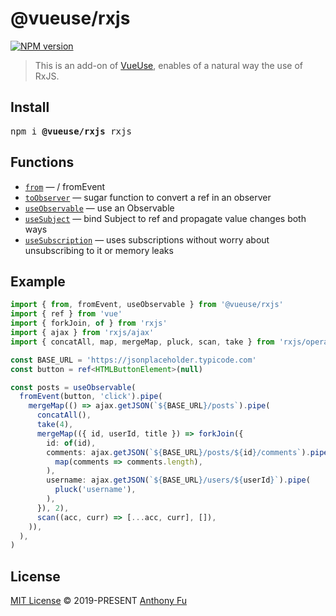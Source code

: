 # @vueuse/rxjs

[![NPM version](https://img.shields.io/npm/v/@vueuse/rxjs?color=a1b858)](https://www.npmjs.com/package/@vueuse/rxjs)

> This is an add-on of [VueUse](https://github.com/antfu), enables of a natural way the use of RxJS.

## Install

<pre class='language-bash'>
npm i <b>@vueuse/rxjs</b> rxjs
</pre>

## Functions

<!--GENERATED LIST, DO NOT MODIFY MANUALLY-->
<!--FUNCTIONS_LIST_STARTS-->
  - [`from`](https://vueuse.org/rxjs/from/) — / fromEvent
  - [`toObserver`](https://vueuse.org/rxjs/toObserver/) — sugar function to convert a ref in an observer
  - [`useObservable`](https://vueuse.org/rxjs/useObservable/) — use an Observable
  - [`useSubject`](https://vueuse.org/rxjs/useSubject/) — bind Subject to ref and propagate value changes both ways
  - [`useSubscription`](https://vueuse.org/rxjs/useSubscription/) — uses subscriptions without worry about unsubscribing to it or memory leaks


<!--FUNCTIONS_LIST_ENDS-->

## Example

```ts
import { from, fromEvent, useObservable } from '@vueuse/rxjs'
import { ref } from 'vue'
import { forkJoin, of } from 'rxjs'
import { ajax } from 'rxjs/ajax'
import { concatAll, map, mergeMap, pluck, scan, take } from 'rxjs/operators'

const BASE_URL = 'https://jsonplaceholder.typicode.com'
const button = ref<HTMLButtonElement>(null)

const posts = useObservable(
  fromEvent(button, 'click').pipe(
    mergeMap(() => ajax.getJSON(`${BASE_URL}/posts`).pipe(
      concatAll(),
      take(4),
      mergeMap(({ id, userId, title }) => forkJoin({
        id: of(id),
        comments: ajax.getJSON(`${BASE_URL}/posts/${id}/comments`).pipe(
          map(comments => comments.length),
        ),
        username: ajax.getJSON(`${BASE_URL}/users/${userId}`).pipe(
          pluck('username'),
        ),
      }), 2),
      scan((acc, curr) => [...acc, curr], []),
    )),
  ),
)
```

## License

[MIT License](https://github.com/vueuse/vueuse/blob/master/LICENSE) © 2019-PRESENT [Anthony Fu](https://github.com/antfu)
